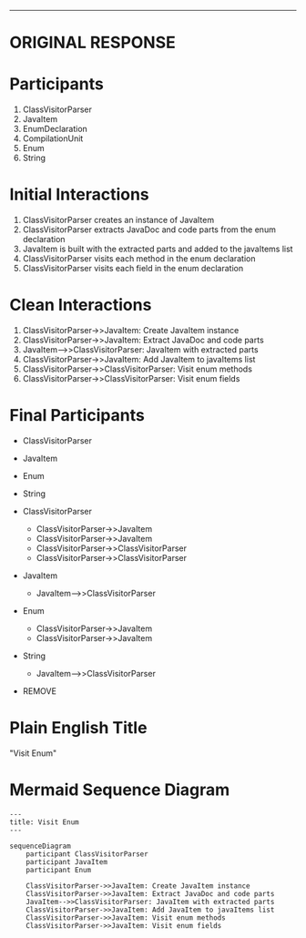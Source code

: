 ----
# ORIGINAL RESPONSE 
# Participants

1. ClassVisitorParser
2. JavaItem
3. EnumDeclaration
4. CompilationUnit
5. Enum
6. String

# Initial Interactions

1. ClassVisitorParser creates an instance of JavaItem
2. ClassVisitorParser extracts JavaDoc and code parts from the enum declaration
3. JavaItem is built with the extracted parts and added to the javaItems list
4. ClassVisitorParser visits each method in the enum declaration
5. ClassVisitorParser visits each field in the enum declaration

# Clean Interactions

1. ClassVisitorParser->>JavaItem: Create JavaItem instance
2. ClassVisitorParser->>JavaItem: Extract JavaDoc and code parts
3. JavaItem-->>ClassVisitorParser: JavaItem with extracted parts
4. ClassVisitorParser->>JavaItem: Add JavaItem to javaItems list
5. ClassVisitorParser->>ClassVisitorParser: Visit enum methods
6. ClassVisitorParser->>ClassVisitorParser: Visit enum fields

# Final Participants

- ClassVisitorParser
- JavaItem
- Enum
- String

- ClassVisitorParser
  - ClassVisitorParser->>JavaItem
  - ClassVisitorParser->>JavaItem
  - ClassVisitorParser->>ClassVisitorParser
  - ClassVisitorParser->>ClassVisitorParser

- JavaItem
  - JavaItem-->>ClassVisitorParser

- Enum
  - ClassVisitorParser->>JavaItem
  - ClassVisitorParser->>JavaItem

- String
  - JavaItem-->>ClassVisitorParser

- REMOVE

# Plain English Title

"Visit Enum"

# Mermaid Sequence Diagram

```mermaid
---
title: Visit Enum
---

sequenceDiagram
    participant ClassVisitorParser
    participant JavaItem
    participant Enum

    ClassVisitorParser->>JavaItem: Create JavaItem instance
    ClassVisitorParser->>JavaItem: Extract JavaDoc and code parts
    JavaItem-->>ClassVisitorParser: JavaItem with extracted parts
    ClassVisitorParser->>JavaItem: Add JavaItem to javaItems list
    ClassVisitorParser->>JavaItem: Visit enum methods
    ClassVisitorParser->>JavaItem: Visit enum fields
```

